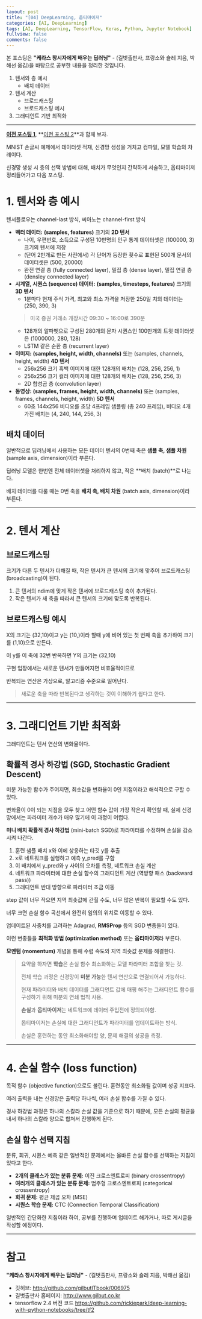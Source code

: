 ```yaml
---
layout: post
title: "[04] DeepLearning, 옵티마이저"
categories: [AI, DeepLearning]
tags: [AI, DeepLearning, TensorFlow, Keras, Python, Jupyter Notebook]
fullview: false
comments: false
---
```


본 포스팅은 **"케라스 창시자에게 배우는 딥러닝"** - (길벗출판사, 프랑소와 숄레 지음, 박해선 옮김)을 바탕으로 공부한 내용을 정리한 것입니다.

1. 텐서와 층 예시
    + 배치 데이터
2. 텐서 계산
    + 브로드캐스팅
    + 브로드캐스팅 예시
3. 그래디언트 기반 최적화

---

**[이전 포스팅 1](https://19tak.github.io/posts/02-dl/ "[02] DeepLearning, MNIST 손글씨 숫자 분류 문제")**, 
**[이전 포스팅 2](https://19tak.github.io/posts/03-dl/ "[03] DeepLearning, 활성화 함수")**과 함께 보자.

MNIST 손글씨 예제에서 데이터셋 적재, 신경망 생성을 거치고 컴파일, 모델 학습의 차례이다. 

신경망 생성 시 층의 선택 방법에 대해, 배치가 무엇인지 간략하게 서술하고, 옵티마이저 정리들어가고 다음 포스팅.

# 1. 텐서와 층 예시

텐서플로우는 channel-last 방식, 씨아노는 channel-first 방식

- **벡터 데이터:** **(samples, features)** 크기의 **2D 텐서**
    + 나이, 우편번호, 소득으로 구성된 10만명의 인구 통계 데이터셋은 (100000, 3) 크기의 텐서에 저장
    + (단어 2만개로 만든 사전에서) 각 단어가 등장한 횟수로 표현된 500개 문서의 데이터셋은 (500, 20000)
    + 완전 연결 층 (fully connected layer), 밀집 층 (dense layer), 밀집 연결 층 (densley connected layer)
- **시계열, 시퀀스 (sequence) 데이터:** **(samples, timesteps, features)** 크기의 **3D 텐서**
    + 1분마다 현재 주식 가격, 최고와 최소 가격을 저장한 250일 치의 데이터는 (250, 390, 3)
    > 미국 증권 거래소 개장시간 09:30 ~ 16:00로 390분
    + 128개의 알파벳으로 구성된 280개의 문자 시퀀스인 100만개의 트윗 데이터셋은 (1000000, 280, 128)
    + LSTM 같은 순환 층 (recurrent layer)
- **이미지:** **(samples, height, width, channels)** 또는 (samples, channels, height, width) **4D 텐서**
    + 256x256 크기 흑백 이미지에 대한 128개의 배치는 (128, 256, 256, 1)
    + 256x256 크기 컬러 이미지에 대한 128개의 배치는 (128, 256, 256, 3)
    + 2D 합성곱 층 (convolution layer)
- **동영상:** **(samples, frames, height, width, channels)** 또는 (samples, frames, channels, height, width) **5D 텐서**
    + 60초 144x256 비디오를 초당 4프레임 샘플링 (총 240 프레임), 비디오 4개 가진 배치는 (4, 240, 144, 256, 3)

## 배치 데이터

일반적으로 딥러닝에서 사용하는 모든 데이터 텐서의 0번째 축은 **샘플 축, 샘플 차원** (sample axis, dimension)이라 부른다.

딥러닝 모델은 한번엔 전체 데이터셋을 처리하지 않고, 작은 **배치 (batch)**로 나눈다.

배치 데이터를 다룰 때는 0번 축을 **배치 축, 배치 차원** (batch axis, dimension)이라 부른다.

---

# 2. 텐서 계산

## 브로드캐스팅

크기가 다른 두 텐서가 더해질 때, 작은 텐서가 큰 텐서의 크기에 맞추어 브로드캐스팅 (broadcasting)이 된다.

1. 큰 텐서의 ndim에 맞게 작은 텐서에 브로드캐스팅 축이 추가된다.
2. 작은 텐서가 새 축을 따라서 큰 텐서의 크기에 맞도록 반복된다.

## 브로드캐스팅 예시

X의 크기는 (32,10)이고 y는 (10,)이라 할때 y에 비어 있는 첫 번째 축을 추가하여 크기를 (1,10)으로 만든다.

이 y를 이 축에 32번 반복하면 Y의 크기는 (32,10)

구현 입장에서는 새로운 텐서가 만들어지면 비효율적이므로 

반복되는 연산은 가상으로, 알고리즘 수준으로 일어난다.

> 새로운 축을 따라 반복된다고 생각하는 것이 이해하기 쉽다고 한다. 

---

# 3. 그래디언트 기반 최적화

그래디언트는 텐서 연산의 변화율이다.

## 확률적 경사 하강법 (SGD, Stochastic Gradient Descent)

미분 가능한 함수가 주어지면, 최솟값을 변화율이 0인 지점이라고 해석적으로 구할 수 있다.

변화율이 0이 되는 지점을 모두 찾고 어떤 함수 값이 가장 작은지 확인할 때, 실제 신경망에서는 파라미터 개수가 매우 많기에 이 과정이 어렵다.

**미니 배치 확률적 경사 하강법** (mini-batch SGD)로 파라미터를 수정하며 손실을 감소시켜 나간다.

1. 훈련 샘플 배치 x와 이에 상응하는 타깃 y를 추출
2. x로 네트워크를 실행하고 예측 y_pred를 구함
3. 이 배치에서 y_pred와 y 사이의 오차를 측정, 네트워크 손실 계산
4. 네트워크 파라미터에 대한 손실 함수의 그래디언트 계산 (역방향 패스 (backward pass))
5. 그래디언트 반대 방향으로 파라미터 조금 이동

step 값이 너무 작으면 지역 최솟값에 갇힐 수도, 너무 많은 반복이 필요할 수도 있다.

너무 크면 손실 함수 곡선에서 완전히 임의의 위치로 이동할 수 있다.

업데이트된 사중치를 고려하는 Adagrad, **RMSProp** 등의 SGD 변종들이 있다. 

이런 변종들을 **최적화 방법 (optimization method)** 또는 **옵티마이저**라 부른다.

**모멘텀 (momentum)** 개념을 통해 수렴 속도와 지역 최솟값 문제를 해결한다.

> 요약을 하자면 **학습**은 손실 함수 최소화하는 모델 파라미터 조합을 찾는 것.
> 
> 전체 학습 과정은 신경망이 **미분 가능**한 텐서 연산으로 연결되어서 가능하다. 
> 
> 현재 파라미터와 배치 데이터를 그래디언트 값에 매핑 해주는 그래디언트 함수를 구성하기 위해 미분의 연쇄 법칙 사용.
> 
> **손실**과 **옵티마이저**는 네트워크에 데이터 주입전에 정의되야함.
> 
> 옵티마이저는 손실에 대한 그래디언트가 파라미터를 업데이트하는 방식.
> 
> 손실은 훈련하는 동안 최소화해야할 양, 문제 해결의 성공을 측정.

---

# 4. 손실 함수 (loss function)

목적 함수 (objective function)으로도 불린다. 훈련동안 최소화될 값이며 성공 지표다.

여러 출력을 내는 신경망은 출력당 하나씩, 여러 손실 함수를 가질 수 있다.

경사 하강법 과정은 하나의 스칼라 손실 값을 기준으로 하기 때문에, 모든 손실의 평균을 내서 하나의 스칼라 양으로 합쳐서 진행하게 된다.

## 손실 함수 선택 지침

분류, 회귀, 시퀀스 예측 같은 일반적인 문제에서는 올바른 손실 함수를 선택하는 지침이 있다고 한다.

- **2개의 클래스가 있는 분류 문제:** 이진 크로스엔트로피 (binary crossentropy)
- **여러개의 클래스가 있는 분류 문제:** 범주형 크로스엔트로피 (categorical crossentropy)
- **회귀 문제:** 평균 제곱 오차 (MSE)
- **시퀀스 학습 문제:** CTC (Connection Temporal Classification)

일반적인 간단화한 지침이라 하여, 공부를 진행하며 업데이트 해가거나, 따로 게시글을 작성할 예정이다.

---

# 참고

**"케라스 창시자에게 배우는 딥러닝"** - (길벗출판사, 프랑소와 숄레 지음, 박해선 옮김)

- 깃허브: <http://github.com/gilbutITbook/006975>
- 길벗출판사 홈페이지: <http://www.gilbut.co.kr>
- tensorflow 2.4 버전 코드 <https://github.com/rickiepark/deep-learning-with-python-notebooks/tree/tf2>